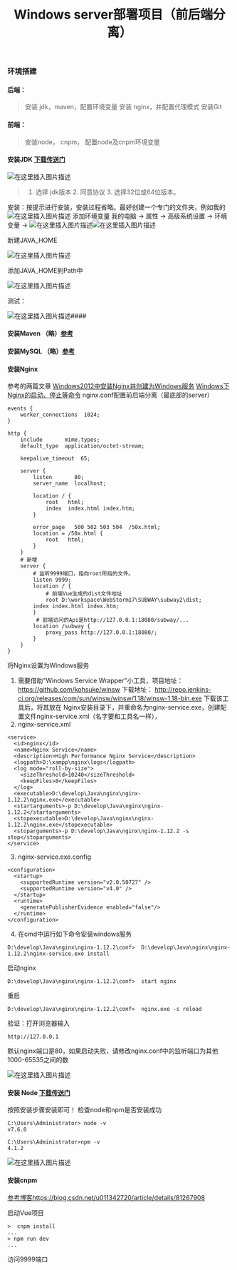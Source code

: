 ﻿---
title: Windows server部署项目（前后端分离）
categories: winsw
tags: winsw
---

### 环境搭建
#### 后端：
> 安装 jdk，maven，配置环境变量
> 安装 nginx，并配置代理模式
> 安装Git

<!-- more -->

#### 前端：
> 安装node， cnpm， 配置node及cnpm环境变量

#### 安装JDK [下载传送门](https://www.oracle.com/technetwork/java/javase/downloads/jdk8-downloads-2133151.html)
![在这里插入图片描述](https://img-blog.csdnimg.cn/20181218112016574.png?x-oss-process=image/watermark,type_ZmFuZ3poZW5naGVpdGk,shadow_10,text_aHR0cHM6Ly9ibG9nLmNzZG4ubmV0L3FxXzM1OTc0NzU5,size_16,color_FFFFFF,t_70)
> 1. 选择 jdk版本  2. 同意协议   3. 选择32位或64位版本。

安装：按提示进行安装，安装过程省略。最好创建一个专门的文件夹，例如我的
![在这里插入图片描述](https://img-blog.csdnimg.cn/20181218112315361.png)
添加环境变量
我的电脑 ->  属性 -> 高级系统设置 -> 环境变量 -> 
![在这里插入图片描述](https://img-blog.csdnimg.cn/20181218112544357.png?x-oss-process=image/watermark,type_ZmFuZ3poZW5naGVpdGk,shadow_10,text_aHR0cHM6Ly9ibG9nLmNzZG4ubmV0L3FxXzM1OTc0NzU5,size_16,color_FFFFFF,t_70)![在这里插入图片描述](https://img-blog.csdnimg.cn/20181218112902711.png?x-oss-process=image/watermark,type_ZmFuZ3poZW5naGVpdGk,shadow_10,text_aHR0cHM6Ly9ibG9nLmNzZG4ubmV0L3FxXzM1OTc0NzU5,size_16,color_FFFFFF,t_70)

新建JAVA_HOME

![在这里插入图片描述](https://img-blog.csdnimg.cn/20181218112711795.png?x-oss-process=image/watermark,type_ZmFuZ3poZW5naGVpdGk,shadow_10,text_aHR0cHM6Ly9ibG9nLmNzZG4ubmV0L3FxXzM1OTc0NzU5,size_16,color_FFFFFF,t_70)

添加JAVA_HOME到Path中

![在这里插入图片描述](https://img-blog.csdnimg.cn/20181218112821321.png?x-oss-process=image/watermark,type_ZmFuZ3poZW5naGVpdGk,shadow_10,text_aHR0cHM6Ly9ibG9nLmNzZG4ubmV0L3FxXzM1OTc0NzU5,size_16,color_FFFFFF,t_70)

测试：

![在这里插入图片描述](https://img-blog.csdnimg.cn/20181218113102778.png)#### 

#### 安装Maven （略）[参考](https://blog.csdn.net/cs4380/article/details/79158268)

#### 安装MySQL （略）[参考](https://blog.csdn.net/weixin_40396510/article/details/79277731)

#### 安装Nginx 

参考的两篇文章
[Windows2012中安装Nginx并创建为Windows服务](https://www.cnblogs.com/edward2013/p/5506588.html)
[Windows下Nginx的启动、停止等命令](http://www.cnblogs.com/qianzf/p/6809427.html)
nginx.conf配置前后端分离（最底部的server）

```
events {
    worker_connections  1024;
}

http {
    include       mime.types;
    default_type  application/octet-stream;

    keepalive_timeout  65;

    server {
        listen       80;
        server_name  localhost;
		
        location / {
            root   html;
            index  index.html index.htm;
        }
        
        error_page   500 502 503 504  /50x.html;
        location = /50x.html {
            root   html;
        }
    }	
    # 新增
    server {
        # 监听9999端口，指向root所指的文件。
        listen 9999;
        location / {
            # 前端Vue生成的dist文件地址
            root D:\workspace\WebStorm17\SUBWAY\subway2\dist;
	    index index.html index.htm;
        }
         # 前端访问的Api是http://127.0.0.1:18080/subway/...
        location /subway {
            proxy_pass http://127.0.0.1:18080/;
        }
    }
}

```
将Nginx设置为Windows服务
1.  需要借助"Windows Service Wrapper"小工具，项目地址： https://github.com/kohsuke/winsw
下载地址： http://repo.jenkins-ci.org/releases/com/sun/winsw/winsw/1.18/winsw-1.18-bin.exe
下载该工具后，将其放在 Nginx安装目录下，并重命名为nginx-service.exe，创建配置文件nginx-service.xml（名字要和工具名一样），
2. nginx-service.xml

```
<service>
  <id>nginx</id>
  <name>Nginx Service</name>
  <description>High Performance Nginx Service</description>
  <logpath>D:\xampp\nginx\logs</logpath>
  <log mode="roll-by-size">
    <sizeThreshold>10240</sizeThreshold>
    <keepFiles>8</keepFiles>
  </log>
  <executable>D:\develop\Java\nginx\nginx-1.12.2\nginx.exe</executable>
  <startarguments>-p D:\develop\Java\nginx\nginx-1.12.2</startarguments>
  <stopexecutable>D:\develop\Java\nginx\nginx-1.12.2\nginx.exe</stopexecutable>
  <stoparguments>-p D:\develop\Java\nginx\nginx-1.12.2 -s stop</stoparguments>
</service>
```
3. nginx-service.exe.config

```
<configuration>
  <startup>
    <supportedRuntime version="v2.0.50727" />
    <supportedRuntime version="v4.0" />
  </startup>
  <runtime>
    <generatePublisherEvidence enabled="false"/> 
  </runtime>
</configuration>
```
4. 在cmd中运行如下命令安装windows服务

```
D:\develop\Java\nginx\nginx-1.12.2\conf>  D:\develop\Java\nginx\nginx-1.12.2\nginx-service.exe install
```

启动nginx

```
D:\develop\Java\nginx\nginx-1.12.2\conf>  start nginx
```
重启
```
D:\develop\Java\nginx\nginx-1.12.2\conf>  nginx.exe -s reload
```
验证：打开浏览器输入

```
http://127.0.0.1
```
默认nginx端口是80，如果启动失败，请修改nginx.conf中的监听端口为其他1000-65535之间的数

![在这里插入图片描述](https://img-blog.csdnimg.cn/20181218114705594.png?x-oss-process=image/watermark,type_ZmFuZ3poZW5naGVpdGk,shadow_10,text_aHR0cHM6Ly9ibG9nLmNzZG4ubmV0L3FxXzM1OTc0NzU5,size_16,color_FFFFFF,t_70)

#### 安装 Node [下载传送门](https://nodejs.org/dist/v10.14.2/node-v10.14.2-x64.msi)
按照安装步骤安装即可！
检查node和npm是否安装成功

```
C:\Users\Administrator> node -v
v7.6.0

C:\Users\Administrator>npm -v
4.1.2
```
![在这里插入图片描述](https://img-blog.csdnimg.cn/20181218125512859.png)
#### 安装cnpm 
[参考博客https://blog.csdn.net/u011342720/article/details/81267908](https://blog.csdn.net/u011342720/article/details/81267908)


启动Vue项目

```
>  cnpm install
...
> npm run dev
... 
```
访问9999端口



